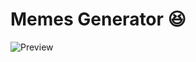 # Memes Generator 😆
![Preview](https://user-images.githubusercontent.com/65121631/170874541-1bde82ce-8ee2-4ed8-a58e-d730d3ea13b0.png)
